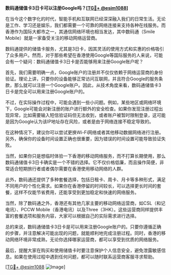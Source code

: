 **数码通储值卡3日卡可以注册Google吗？[[TG💪+ @esim1088](https://t.me/s/esim1088)]**

在当今这个数字化的时代，智能手机和互联网已经深深融入我们的日常生活。无论是工作、学习还是娱乐，我们都需要一个可靠的网络连接来支持各种在线服务。而香港作为国际大都市之一，其通信网络环境也相当发达，其中数码通（Smile Mobile）就是一家备受关注的移动网络运营商。

数码通提供的储值卡服务，尤其是3日卡，因其灵活的使用方式和实惠的价格吸引了众多用户。然而，对于那些希望在香港使用Google等国际服务的人来说，可能会有一个疑问：数码通储值卡3日卡是否能够用来注册Google账户呢？

首先，我们需要明确一点，Google账户的注册并不仅仅依赖于网络运营商的身份验证。理论上讲，只要你的设备能够正常访问互联网，并且符合Google的服务条款，那么就可以注册一个Google账户。因此，从技术角度来看，数码通储值卡3日卡是完全可以用来注册Google账户的。

不过，在实际操作过程中，可能会遇到一些小问题。例如，某些地区或网络环境下，Google可能会对新注册的账户进行额外的安全检查。如果你发现注册过程出现异常，比如需要输入短信验证码但无法收到，或者账户被暂时限制登录，这可能是因为Google认为该IP地址存在风险，或者是由于网络连接不稳定导致的。

在这种情况下，建议你可以尝试更换Wi-Fi网络或者其他移动数据网络进行注册。另外，确保你的设备时间设置正确也很重要，因为错误的时间设置可能导致验证失败。

当然，如果你只是想临时体验一下香港的移动网络服务，而不打算长期使用，那么数码通储值卡3日卡确实是一个不错的选择。它不仅价格低廉，而且操作简便，非常适合短期旅行者或者偶尔需要在香港使用移动网络的人群。

此外，数码通还提供了多种套餐选择，包括日租卡、周卡、月卡等多种形式，满足不同用户的个性化需求。如果你在香港停留的时间较长，可以选择更长时间的套餐，这样不仅能节省费用，还能享受到更加稳定和快速的网络服务。

当然，除了数码通之外，香港还有其他几家主要的移动网络运营商，如CSL（和记电讯）、PCCW Mobile（香港电讯）以及Three（3HK）。这些运营商同样提供丰富的套餐选项和服务内容，大家可以根据自己的实际需求进行选择。

总的来说，数码通储值卡3日卡是可以用来注册Google账户的。只要你遵循正确的步骤，并注意解决可能出现的问题，就能顺利地完成注册过程。同时，香港的移动网络环境非常成熟，无论你选择哪家运营商，都可以享受到优质的网络服务。

最后，提醒大家在购买和使用储值卡时要注意保护个人信息安全，避免泄露敏感信息。如果在使用过程中遇到任何问题，都可以随时联系运营商客服寻求帮助。

[[TG💪+ @esim1088](https://t.me/s/esim1088) ![Image](https://i.postimg.cc/4NQfJmqS/Snipaste-2025-05-13-00-14-12.png)]
